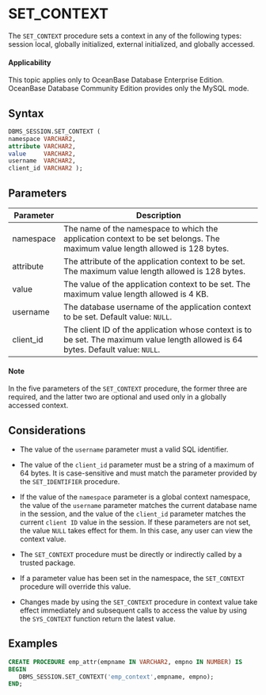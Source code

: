# SET_CONTEXT

The `SET_CONTEXT` procedure sets a context in any of the following types: session local, globally initialized, external initialized, and globally accessed.

  <main id="notice" >
    <h4>Applicability</h4>
    <p>This topic applies only to OceanBase Database Enterprise Edition. OceanBase Database Community Edition provides only the MySQL mode. </p>
  </main>

## Syntax

```sql
DBMS_SESSION.SET_CONTEXT (
namespace VARCHAR2,
attribute VARCHAR2,
value     VARCHAR2,
username  VARCHAR2,
client_id VARCHAR2 );
```

## Parameters

| Parameter | Description |
|-----------|-------------------------------------------------------|
| namespace | The name of the namespace to which the application context to be set belongs. The maximum value length allowed is 128 bytes.  |
| attribute | The attribute of the application context to be set. The maximum value length allowed is 128 bytes.  |
| value | The value of the application context to be set. The maximum value length allowed is 4 KB.  |
| username | The database username of the application context to be set. Default value: `NULL`.  |
| client_id | The client ID of the application whose context is to be set. The maximum value length allowed is 64 bytes. Default value: `NULL`.  |


  <main id="notice" type='explain'>
    <h4>Note</h4>
    <p>In the five parameters of the <code>SET_CONTEXT</code> procedure, the former three are required, and the latter two are optional and used only in a globally accessed context. </p>
  </main>

## Considerations

* The value of the `username` parameter must a valid SQL identifier.

* The value of the `client_id` parameter must be a string of a maximum of 64 bytes. It is case-sensitive and must match the parameter provided by the `SET_IDENTIFIER` procedure.

* If the value of the `namespace` parameter is a global context namespace, the value of the `username` parameter matches the current database name in the session, and the value of the `client_id` parameter matches the current `client ID` value in the session. If these parameters are not set, the value `NULL` takes effect for them. In this case, any user can view the context value.

* The `SET_CONTEXT` procedure must be directly or indirectly called by a trusted package.

* If a parameter value has been set in the namespace, the `SET_CONTEXT` procedure will override this value.

* Changes made by using the `SET_CONTEXT` procedure in context value take effect immediately and subsequent calls to access the value by using the `SYS_CONTEXT` function return the latest value.


## Examples

```sql
CREATE PROCEDURE emp_attr(empname IN VARCHAR2, empno IN NUMBER) IS
BEGIN
   DBMS_SESSION.SET_CONTEXT('emp_context',empname, empno);
END;
```
